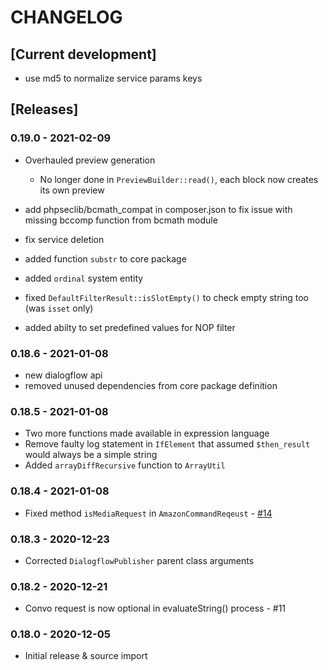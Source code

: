 # CHANGELOG

## [Current development]

* use md5 to normalize service params keys


## [Releases]

### 0.19.0 - 2021-02-09

* Overhauled preview generation
    * No longer done in `PreviewBuilder::read()`, each block now creates its own preview
    
* add phpseclib/bcmath_compat in composer.json to fix issue with missing bccomp function from bcmath module

* fix service deletion

* added function `substr` to core package

* added `ordinal` system entity

* fixed `DefaultFilterResult::isSlotEmpty()` to check empty string too (was `isset` only)

* added abilty to set predefined values for NOP filter

### 0.18.6 - 2021-01-08

* new dialogflow api
* removed unused dependencies from core package definition

### 0.18.5 - 2021-01-08

* Two more functions made available in expression language
* Remove faulty log statement in `IfElement` that assumed `$then_result` would always be a simple string
* Added `arrayDiffRecursive` function to `ArrayUtil`

### 0.18.4 - 2021-01-08

* Fixed method `isMediaRequest` in `AmazonCommandReqeust` - [#14](https://github.com/zef-dev/convoworks-core/issues/14)

### 0.18.3 - 2020-12-23

* Corrected `DialogflowPublisher` parent class arguments


### 0.18.2 - 2020-12-21

* Convo request is now optional in evaluateString() process - #11

### 0.18.0 - 2020-12-05

* Initial release & source import

